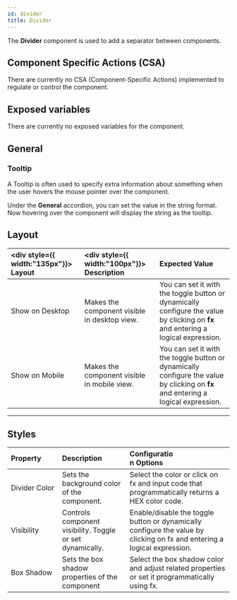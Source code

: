 ```yaml
---
id: divider
title: Divider
---
```


The **Divider** component is used to add a separator between components.

<div style={{paddingTop:'24px'}}>

## Component Specific Actions (CSA)

There are currently no CSA (Component-Specific Actions) implemented to regulate or control the component.

</div>

<div style={{paddingTop:'24px'}}>

## Exposed variables

There are currently no exposed variables for the component.

</div>

<div style={{paddingTop:'24px'}}>

## General

### Tooltip

A Tooltip is often used to specify extra information about something when the user hovers the mouse pointer over the component.

Under the <b>General</b> accordion, you can set the value in the string format. Now hovering over the component will display the string as the tooltip.

</div>

<div style={{paddingTop:'24px'}}>

## Layout

| <div style={{ width:"135px"}}> Layout </div> | <div style={{ width:"100px"}}> Description </div>    | Expected Value                                                  |
| :------------------------------------------- | :----------------------------------------------------| :-------------------------------------------------------------- |
| Show on Desktop                              | Makes the component visible in desktop view.         | You can set it with the toggle button or dynamically configure the value by clicking on **fx** and entering a logical expression. |
| Show on Mobile                               | Makes the component visible in mobile view.          | You can set it with the toggle button or dynamically configure the value by clicking on **fx** and entering a logical expression. |

</div>

---

<div style={{paddingTop:'24px'}}>

## Styles

| <div style="width:100px;">Property</div> | <div style="width:100px;">Description</div> | <div style="width:100px;">Configuration Options</div> |
|:---------------------------------------- |:------------------------------------------- |:----------------------------------------------------- |
| Divider Color   | Sets the background color of the component.  | Select the color or click on fx and input code that programmatically returns a HEX color code.  |
| Visibility  | Controls component visibility. Toggle or set dynamically. | Enable/disable the toggle button or dynamically configure the value by clicking on fx and entering a logical expression.  |
| Box Shadow | Sets the box shadow properties of the component  | Select the box shadow color and adjust related properties or set it programmatically using fx.   |



</div>
